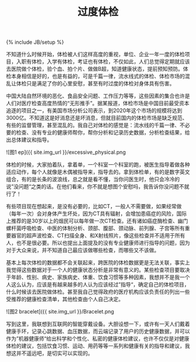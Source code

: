 ﻿---
layout: post
title: 过度体检
description: "excessive physical"
category: 随笔
tags: [过度, 体检, 智能穿戴]
---
{% include JB/setup %}

不知道什么时候开始，体检被人们这样高度的重视，单位、企业一年一度的体检项目，入职有体检，入学有体检，考证也有体检，不仅如此，人们总觉得定期就应该去医院做个体检，验个血、拍个片、做做B超，知道健康状态，提前预知预防。体检本身相信是好的，也是有益的，可是千篇一律，流水线式的体检、体检市场的混乱让体检只是满足了你的心里安慰，甚至有时过度的体检对身体具有伤害。

中国大陆自然环境的恶化、食品安全问题、工作压力等等，这些因素的集合也许是人们对医疗检查高度热情的“无形推手”。据某报道，体检市场是中国目前最受资本追逐的项目之一，有美国市场分析公司表示，到2020年这个市场的规模将达到3000亿。不知道这是好消息还是坏消息，但就目前国内的体检市场是缺乏规范、有些的监督管理，甚至混乱的。我自己对体检的感觉是：流水线的千篇一律、不必要的检查、没有专业的健康师帮你，帮你分析和记录历史数据，分析检查结果，给出总体建议和指导。

![图1 ep]({{ site.img_url }}/excessive_physical.png

体检的时候，大家拍着队，拿着单，一个科室一个科室的跑，被医生指导着做各种适应动作，每个人就像是木偶被指导来，指导去的。拿到体检单，有的是数字英文组合，有的是长条的波浪线，总之就是看不懂，当你问医生时，他只会冷冷的说”没问题“之类的话。在他们看来，你不就是想图个安慰吗，我告诉你没问题不就行了！

有些项目现在想起来，是没有必要的，比如CT，一般人不需要做，如果经常做（每年一次）会对身体产生坏处，因为CT具有辐射，会增加患癌症的风险，国际上推荐的是30岁以上的烟民可以每年做一次CT检查。还有诸如癌症酶检查、幽门螺杆菌呼吸检查、中医的体制分析、颈部、腹部、颈动脉、前列腺、子宫等所有重要器官的超声波检查、CT扫描全身、和X射线照片，像这些检查并不适用于所有人，也不是很必要。所以也提出上面提及的没有专业健康师进行指导的问题，因为对于大众来说，并不知道自己最应该做哪些检查，而哪些又不该做。

基本上每次体检的数据都不会关联起来，跨医院的体检数据更是无法关联，事实上我觉得这些数据对于一个人的健康状态分析是非常有意义的。某些检查项目要取决于年龄、性别、病史、家族病史、体重、饮食习惯等多种因素，我想并不是我一个人这么认为，应该是有越来越多的人认为应该经过”指导“，确定自己的体检项目，什么时候该去医院做体检。甚至我自己觉得政府的医疗机构应该负责任的列出一些受推荐的健康检查清单，其他检查由个人自己决定。

![图2 bracelet]({{ site.img_url }}/Bracelet.png

写到这里，我联想到互联网的智能穿戴设备。大胆设想一下，或许有一天人们戴着健康手环，记录心跳数据、血压数据，而云端记录了用户的历史健康数据，并可以作为”机器健康师“给出科学和个性化、私密的健康体检建议，也许不仅仅是对健康体检的建议，包括饮食习惯、运动、用药等等一系列和健康有关的指导和建议，我想这并不遥远吧，是切实可以实现的。